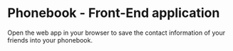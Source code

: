 # Phonebook - Front-End application
Open the web app in your browser to save the contact information of your friends into your phonebook.

